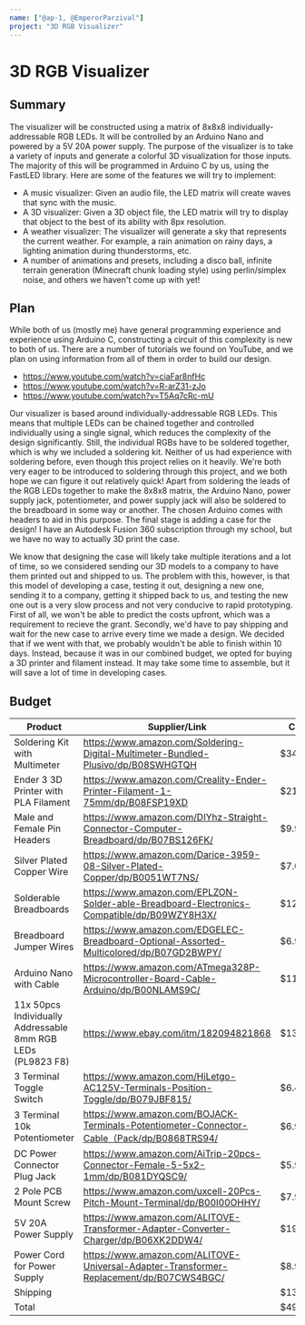 ```yaml
---
name: ["@ap-1, @EmperorParzival"]
project: "3D RGB Visualizer"
---
```


# 3D RGB Visualizer

## Summary

The visualizer will be constructed using a matrix of 8x8x8 individually-addressable RGB LEDs. It will be controlled by an Arduino Nano and powered by a 5V 20A power supply. The purpose of the visualizer is to take a variety of inputs and generate a colorful 3D visualization for those inputs. The majority of this will be programmed in Arduino C by us, using the FastLED library. Here are some of the features we will try to implement:
- A music visualizer: Given an audio file, the LED matrix will create waves that sync with the music.
- A 3D visualizer: Given a 3D object file, the LED matrix will try to display that object to the best of its ability with 8px resolution.
- A weather visualizer: The visualizer will generate a sky that represents the current weather. For example, a rain animation on rainy days, a lighting animation during thunderstorms, etc.
- A number of animations and presets, including a disco ball, infinite terrain generation (Minecraft chunk loading style) using perlin/simplex noise, and others we haven't come up with yet!

## Plan

While both of us (mostly me) have general programming experience and experience using Arduino C, constructing a circuit of this complexity is new to both of us. There are a number of tutorials we found on YouTube, and we plan on using information from all of them in order to build our design.
- https://www.youtube.com/watch?v=ciaFar8nfHc
- https://www.youtube.com/watch?v=R-arZ31-zJo
- https://www.youtube.com/watch?v=T5Aq7cRc-mU

Our visualizer is based around individually-addressable RGB LEDs. This means that multiple LEDs can be chained together and controlled individually using a single signal, which reduces the complexity of the design significantly. Still, the individual RGBs have to be soldered together, which is why we included a soldering kit. Neither of us had experience with soldering before, even though this project relies on it heavily. We're both very eager to be introduced to soldering through this project, and we both hope we can figure it out relatively quick! Apart from soldering the leads of the RGB LEDs together to make the 8x8x8 matrix, the Arduino Nano, power supply jack, potentiometer, and power supply jack will also be soldered to the breadboard in some way or another. The chosen Arduino comes with headers to aid in this purpose. The final stage is adding a case for the design! I have an Autodesk Fusion 360 subscription through my school, but we have no way to actually 3D print the case.

We know that designing the case will likely take multiple iterations and a lot of time, so we considered sending our 3D models to a company to have them printed out and shipped to us. The problem with this, however, is that this model of developing a case, testing it out, designing a new one, sending it to a company, getting it shipped back to us, and testing the new one out is a very slow process and not very conducive to rapid prototyping. First of all, we won't be able to predict the costs upfront, which was a requirement to recieve the grant. Secondly, we'd have to pay shipping and wait for the new case to arrive every time we made a design. We decided that if we went with that, we probably wouldn't be able to finish within 10 days. Instead, because it was in our combined budget, we opted for buying a 3D printer and filament instead. It may take some time to assemble, but it will save a lot of time in developing cases.

## Budget

| Product | Supplier/Link | Cost |
| - | - | - |
| Soldering Kit with Multimeter | https://www.amazon.com/Soldering-Digital-Multimeter-Bundled-Plusivo/dp/B08SWHGTQH | $34.18 |
| Ender 3 3D Printer with PLA Filament | https://www.amazon.com/Creality-Ender-Printer-Filament-1-75mm/dp/B08FSP19XD | $210.99 |
| Male and Female Pin Headers | https://www.amazon.com/DIYhz-Straight-Connector-Computer-Breadboard/dp/B07BS126FK/ | $9.99 |
| Silver Plated Copper Wire | https://www.amazon.com/Darice-3959-08-Silver-Plated-Copper/dp/B0051WT7NS/ | $7.00 |
| Solderable Breadboards | https://www.amazon.com/EPLZON-Solder-able-Breadboard-Electronics-Compatible/dp/B09WZY8H3X/ | $12.59 |
| Breadboard Jumper Wires | https://www.amazon.com/EDGELEC-Breadboard-Optional-Assorted-Multicolored/dp/B07GD2BWPY/ | $6.99 |
| Arduino Nano with Cable | https://www.amazon.com/ATmega328P-Microcontroller-Board-Cable-Arduino/dp/B00NLAMS9C/ | $11.99 |
| 11x 50pcs Individually Addressable 8mm RGB LEDs (PL9823 F8) | https://www.ebay.com/itm/182094821868 | $131.78 |
| 3 Terminal Toggle Switch | https://www.amazon.com/HiLetgo-AC125V-Terminals-Position-Toggle/dp/B079JBF815/ | $6.49 |
| 3 Terminal 10k Potentiometer | https://www.amazon.com/BOJACK-Terminals-Potentiometer-Connector-Cable（Pack/dp/B0868TRS94/ | $6.99 |
| DC Power Connector Plug Jack | https://www.amazon.com/AiTrip-20pcs-Connector-Female-5-5x2-1mm/dp/B081DYQSC9/ | $5.99 |
| 2 Pole PCB Mount Screw | https://www.amazon.com/uxcell-20Pcs-Pitch-Mount-Terminal/dp/B00I00OHHY/ | $7.99 |
| 5V 20A Power Supply | https://www.amazon.com/ALITOVE-Transformer-Adapter-Converter-Charger/dp/B06XK2DDW4/ | $19.99 |
| Power Cord for Power Supply | https://www.amazon.com/ALITOVE-Universal-Adapter-Transformer-Replacement/dp/B07CWS4BGC/ | $8.99 |
| Shipping | | $13.96 |
| Total | | $495.91 |
